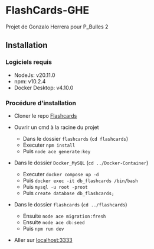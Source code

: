 # FlashCards-GHE

Projet de Gonzalo Herrera pour P_Bulles 2

## Installation

### Logiciels requis

- NodeJs: v20.11.0
- npm: v10.2.4
- Docker Desktop: v4.10.0

### Procédure d'installation

- Cloner le repo [Flashcards](https://github.com/GHerreraE/FlashCards)

- Ouvrir un cmd à la racine du projet

  - Dans le dossier `flashcards` (`cd flashcards`)
  - Executer `npm install`
  - Puis `node ace generate:key`

- Dans le dossier `Docker_MySQL` (`cd ../Docker-Container`)

  - Executer `docker compose up -d`
  - Puis `docker exec -it db_flashcards /bin/bash`
  - Puis `mysql -u root -proot`
  - Puis `create database db_flashcards;`

- Dans le dossier `flashcards` (`cd ../flashcards`)

  - Ensuite `node ace migration:fresh`
  - Ensuite `node ace db:seed`
  - Puis `npm run dev`

- Aller sur [localhost:3333](http://localhost:3333)
